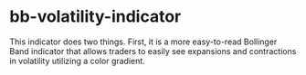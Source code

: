 # bb-volatility-indicator
This indicator does two things. First, it is a more easy-to-read Bollinger Band indicator that allows traders to easily see expansions and contractions in volatility utilizing a color gradient.
